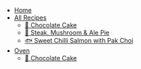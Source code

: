 - [Home](/)
- [All Recipes]()
  - [🍫 Chocolate Cake](recipes/oven/chocolate-cake.md)
  - [🥧 Steak, Mushroom & Ale Pie](recipes/steak-mushroom-pie.md)
  - [🐟 Sweet Chilli Salmon with Pak Choi](recipes/sweet-chilli-salmon.md)
- [Oven]()
  - [🍫 Chocolate Cake](recipes/oven/chocolate-cake.md)

